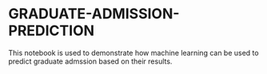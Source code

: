 # GRADUATE-ADMISSION-PREDICTION

This notebook is used to demonstrate how machine learning can be used to predict graduate admssion based on their results.
